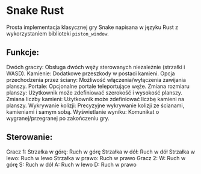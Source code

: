 # Snake Rust

Prosta implementacja klasycznej gry Snake napisana w języku Rust z wykorzystaniem biblioteki `piston_window`.

## Funkcje:

Dwóch graczy: Obsługa dwóch węży sterowanych niezależnie (strzałki i WASD).
Kamienie: Dodatkowe przeszkody w postaci kamieni.
Opcja przechodzenia przez ściany: Możliwość włączenia/wyłączenia zawijania planszy.
Portale: Opcjonalne portale teleportujące węże.
Zmiana rozmiaru planszy: Użytkownik może zdefiniować szerokość i wysokość planszy.
Zmiana liczby kamieni: Użytkownik może zdefiniować liczbę kamieni na planszy.
Wykrywanie kolizji: Precyzyjne wykrywanie kolizji ze ścianami, kamieniami i samym sobą.
Wyświetlanie wyniku: Komunikat o wygranej/przegranej po zakończeniu gry.


## Sterowanie:

Gracz 1:
    Strzałka w górę: Ruch w górę
    Strzałka w dół: Ruch w dół
    Strzałka w lewo: Ruch w lewo
    Strzałka w prawo: Ruch w prawo
Gracz 2:
    W: Ruch w górę
    S: Ruch w dół
    A: Ruch w lewo
    D: Ruch w prawo